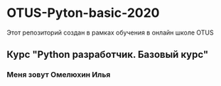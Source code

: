 # OTUS-Pyton-basic-2020
Этот репозиторий создан в рамках обучения в онлайн школе OTUS
## Курс "Python разработчик. Базовый курс"

### Меня зовут Омелюхин Илья
